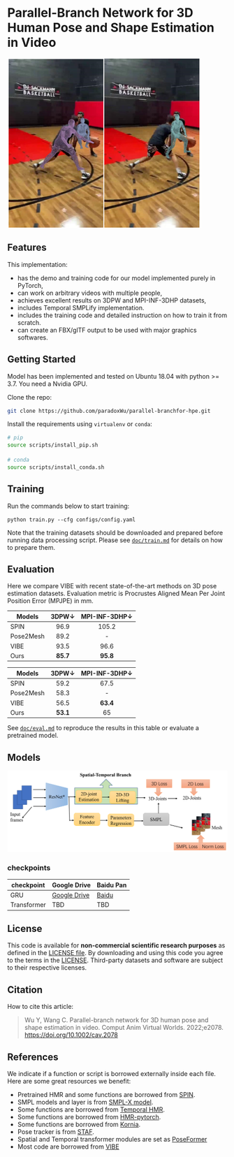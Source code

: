 # Parallel-Branch Network for 3D Human Pose and Shape Estimation in Video

![comparsion](images/visualization.png)

## Features

This implementation:

- has the demo and training code for our model implemented purely in PyTorch,
- can work on arbitrary videos with multiple people,
- achieves excellent results on 3DPW and MPI-INF-3DHP datasets,
- includes Temporal SMPLify implementation.
- includes the training code and detailed instruction on how to train it from scratch.
- can create an FBX/glTF output to be used with major graphics softwares.

## Getting Started

Model has been implemented and tested on Ubuntu 18.04 with python >= 3.7. You need a Nvidia GPU.

Clone the repo:

```bash
git clone https://github.com/paradoxWu/parallel-branchfor-hpe.git
```

Install the requirements using `virtualenv` or `conda`:

```bash
# pip
source scripts/install_pip.sh

# conda
source scripts/install_conda.sh
```

## Training

Run the commands below to start training:

```shell
python train.py --cfg configs/config.yaml
```

Note that the training datasets should be downloaded and prepared before running data processing script.
Please see [`doc/train.md`](doc/train.md) for details on how to prepare them.

## Evaluation

Here we compare VIBE with recent state-of-the-art methods on 3D pose estimation datasets. Evaluation metric is
Procrustes Aligned Mean Per Joint Position Error (MPJPE) in mm.

| Models    |  3DPW&#8595;  | MPI-INF-3DHP&#8595; |
| --------- | :------------: | :-----------------: |
| SPIN      |      96.9      |        105.2        |
| Pose2Mesh |      89.2      |          -          |
| VIBE      |      93.5      |        96.6        |
| Ours      | **85.7** |   **95.8**   |

| Models    |  3DPW&#8595;  | MPI-INF-3DHP&#8595; |
| --------- | :------------: | :-----------------: |
| SPIN      |      59.2      |        67.5        |
| Pose2Mesh |      58.3      |          -          |
| VIBE      |      56.5      |   **63.4**   |
| Ours      | **53.1** |         65         |

See [`doc/eval.md`](doc/eval.md) to reproduce the results in this table or
evaluate a pretrained model.

## Models

![network](images/network1.png)

### checkpoints

| checkpoint  | Google Drive                                                                                    | Baidu Pan                                                      |
| ----------- | ----------------------------------------------------------------------------------------------- | -------------------------------------------------------------- |
| GRU         | [Google Drive](https://drive.google.com/file/d/1WJb364ACIyvYVmwYdxcIomUZ2nrmPtYg/view?usp=sharing) | [Baidu](https://pan.baidu.com/s/1V3w75BCHIc-2jqLe_znTYA?pwd=2ca9) |
| Transformer | TBD                                                                                             | TBD                                                            |

## License

This code is available for **non-commercial scientific research purposes** as defined in the [LICENSE file](LICENSE). By downloading and using this code you agree to the terms in the [LICENSE](LICENSE). Third-party datasets and software are subject to their respective licenses.

## Citation

How to cite this article:

> Wu Y, Wang C. Parallel-branch network for 3D human pose and shape estimation in video.  Comput Anim Virtual Worlds. 2022;e2078. https://doi.org/10.1002/cav.2078

## References

We indicate if a function or script is borrowed externally inside each file. Here are some great resources we
benefit:

- Pretrained HMR and some functions are borrowed from [SPIN](https://github.com/nkolot/SPIN).
- SMPL models and layer is from [SMPL-X model](https://github.com/vchoutas/smplx).
- Some functions are borrowed from [Temporal HMR](https://github.com/akanazawa/human_dynamics).
- Some functions are borrowed from [HMR-pytorch](https://github.com/MandyMo/pytorch_HMR).
- Some functions are borrowed from [Kornia](https://github.com/kornia/kornia).
- Pose tracker is from [STAF](https://github.com/soulslicer/openpose/tree/staf).
- Spatial and Temporal transformer modules are set as [PoseFormer](https://github.com/zczcwh/PoseFormer)
- Most code are borrowed from [VIBE](https://github.com/mkocabas/VIBE)
